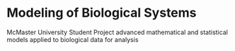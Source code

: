 # Modeling of Biological Systems
McMaster University Student Project
advanced mathematical and statistical models applied to biological data for analysis
